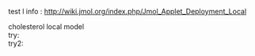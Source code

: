 test l
info : http://wiki.jmol.org/index.php/Jmol_Applet_Deployment_Local
<script type='text/javascript' src='https://chemapps.stolaf.edu/jmol/files/JSmolMin2.js'></script>
<script type='text/javascript' language='javascript'>
  Jmol.Info.j2sPath = 'https://chemapps.stolaf.edu/jmol/jsmol/j2s';
  Jmol.Info.serverURL='https://chemapps.stolaf.edu/jmol/jsmol/php/jsmol.php';
  jmolInitialize('https://chemapps.stolaf.edu/jmol/files', true);
  jmolApplet(['400','200'],"set antialiasdisplay\;load https://gr-jeannerat-unige.github.io/macrolide-antibiotics/data/cholesterol-3D.sdf;",'0');
  Jmol.getApplet("myJmol", myInfo);
  Jmol.jmolButton(myJmol,"spacefill on", "display as vdW spheres");
  Jmol.jmolCheckbox(myJmol, 'display add _H', 'hide add _H', 'hydrogen', true, 'light');
Jmol.jmolHtml('<br>');
Jmol.jmolCheckbox(myJmol, 'display add (not _H)', 'hide add (not _H)', 'heavy atoms', true, 'heavy');
Jmol.jmolHtml('<div style="margin-left:3ex;">');
Jmol.jmolCheckbox(myJmol, 'display add _C', 'hide add _C', 'carbon', true, 'carb');
Jmol.jmolHtml('<br>');
Jmol.jmolCheckbox(myJmol, 'display add _O', 'hide add _O', 'oxygen', true, 'oxy');
Jmol.jmolHtml('<br>');
Jmol.jmolCheckbox(myJmol, 'display add _N', 'hide add _N', 'nitrogen', true, 'nitro');
Jmol.jmolHtml('</div>');
Jmol.setCheckboxGroup('heavy', ['carb','oxy','nitro']);
</script>
<div style='width:600px'>cholesterol local model <script>jmolCheckbox('spin on','spin off','spin on/off')</script></div>
<div style='width:600px'>try:  <script>jmolCheckbox("spacefill off","spacefill on","toggle display as spheres")</script></div>
<div style='width:600px'>try2:  <script>jmolButton("spacefill on", "display as vdW spheres");</script></div>
